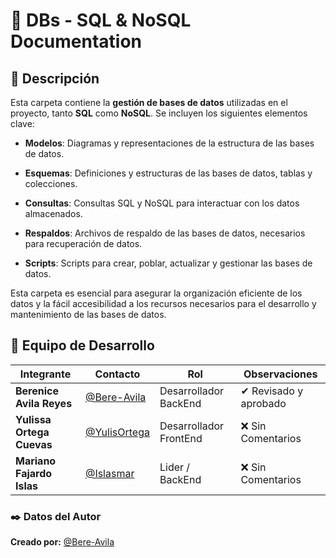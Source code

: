 # 📂 DBs - SQL & NoSQL Documentation

## 📌 Descripción  
Esta carpeta contiene la **gestión de bases de datos** utilizadas en el proyecto, tanto **SQL** como **NoSQL**. Se incluyen los siguientes elementos clave:

- **Modelos**: Diagramas y representaciones de la estructura de las bases de datos.

- **Esquemas**: Definiciones y estructuras de las bases de datos, tablas y colecciones.

- **Consultas**: Consultas SQL y NoSQL para interactuar con los datos almacenados.

- **Respaldos**: Archivos de respaldo de las bases de datos, necesarios para recuperación de datos.

- **Scripts**: Scripts para crear, poblar, actualizar y gestionar las bases de datos.

Esta carpeta es esencial para asegurar la organización eficiente de los datos y la fácil accesibilidad a los recursos necesarios para el desarrollo y mantenimiento de las bases de datos.

## 👥 Equipo de Desarrollo
| Integrante | Contacto | Rol | Observaciones |
|------------|--------|---|---|
| **Berenice Avila Reyes** | [@Bere-Avila](https://github.com/Bere-Avila) | Desarrollador BackEnd | ✔ Revisado y aprobado |
| **Yulissa Ortega Cuevas** | [@YulisOrtega](https://github.com/YulisOrtega) | Desarrollador FrontEnd | ❌ Sin Comentarios |
| **Mariano Fajardo Islas** | [@Islasmar](https://github.com/Islasmar) | Lider / BackEnd| ❌ Sin Comentarios |


### ✒️ **Datos del Autor**  
**Creado por:** [@Bere-Avila](https://github.com/Bere-Avila)

